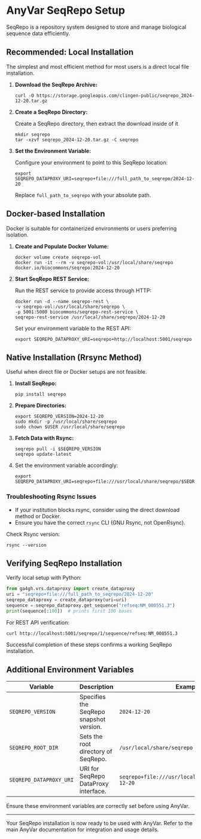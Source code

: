 # AnyVar SeqRepo Setup

SeqRepo is a repository system designed to store and manage biological sequence data efficiently.

## Recommended: Local Installation

The simplest and most efficient method for most users is a direct local file installation.


1. **Download the SeqRepo Archive:**

	```shell
	curl -O https://storage.googleapis.com/clingen-public/seqrepo_2024-12-20.tar.gz
	```

2. **Create a SeqRepo Directory:**

	Create a SeqRepo directory, then extract the download inside of it

	```shell
	mkdir seqrepo
	tar -xzvf seqrepo_2024-12-20.tar.gz -C seqrepo
	```

3. **Set the Environment Variable:**

	Configure your environment to point to this SeqRepo location:

	```shell
	export SEQREPO_DATAPROXY_URI=seqrepo+file:///full_path_to_seqrepo/2024-12-20
	```

	Replace `full_path_to_seqrepo` with your absolute path.

## Docker-based Installation

Docker is suitable for containerized environments or users preferring isolation.


1. **Create and Populate Docker Volume:**

	```shell
	docker volume create seqrepo-vol
	docker run -it --rm -v seqrepo-vol:/usr/local/share/seqrepo docker.io/biocommons/seqrepo:2024-12-20
	```

2. **Start SeqRepo REST Service:**

	Run the REST service to provide access through HTTP:

	```shell
	docker run -d --name seqrepo-rest \
	-v seqrepo-vol:/usr/local/share/seqrepo \
	-p 5001:5000 biocommons/seqrepo-rest-service \
	seqrepo-rest-service /usr/local/share/seqrepo/2024-12-20
	```

	Set your environment variable to the REST API:

	```shell
	export SEQREPO_DATAPROXY_URI=seqrepo+http://localhost:5001/seqrepo
	```

## Native Installation (Rrsync Method)

Useful when direct file or Docker setups are not feasible.

1. **Install SeqRepo:**

	```shell
	pip install seqrepo
	```

2. **Prepare Directories:**

	```shell
	export SEQREPO_VERSION=2024-12-20
	sudo mkdir -p /usr/local/share/seqrepo
	sudo chown $USER /usr/local/share/seqrepo
	```

3. **Fetch Data with Rsync:**

	```shell
	seqrepo pull -i $SEQREPO_VERSION
	seqrepo update-latest
	```

4. Set the environment variable accordingly:

	```shell
	export SEQREPO_DATAPROXY_URI=seqrepo+file:///usr/local/share/seqrepo/$SEQREPO_VERSION
	```

### Troubleshooting Rsync Issues

* If your institution blocks rsync, consider using the direct download method or Docker.
* Ensure you have the correct `rsync` CLI (GNU Rsync, not OpenRsync).

Check Rsync version:

```shell
rsync --version
```

## Verifying SeqRepo Installation

Verify local setup with Python:

```python
from ga4gh.vrs.dataproxy import create_dataproxy
uri = "seqrepo+file:///full_path_to_seqrepo/2024-12-20"
seqrepo_dataproxy = create_dataproxy(uri=uri)
sequence = seqrepo_dataproxy.get_sequence("refseq:NM_000551.3")
print(sequence[:100])  # prints first 100 bases
```

For REST API verification:

```shell
curl http://localhost:5001/seqrepo/1/sequence/refseq:NM_000551.3
```

Successful completion of these steps confirms a working SeqRepo installation.

## Additional Environment Variables

| Variable                | Description                             | Example                                              |
| ----------------------- | --------------------------------------- | ---------------------------------------------------- |
| `SEQREPO_VERSION`       | Specifies the SeqRepo snapshot version. | `2024-12-20`                                         |
| `SEQREPO_ROOT_DIR`      | Sets the root directory of SeqRepo.     | `/usr/local/share/seqrepo`                           |
| `SEQREPO_DATAPROXY_URI` | URI for SeqRepo DataProxy interface.    | `seqrepo+file:///usr/local/share/seqrepo/2024-12-20` |

Ensure these environment variables are correctly set before using AnyVar.

---

Your SeqRepo installation is now ready to be used with AnyVar. Refer to the main AnyVar documentation for integration and usage details.
